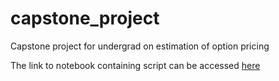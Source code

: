 # capstone_project
Capstone project for undergrad on estimation of option pricing

The link to notebook containing script can be accessed [here](https://colab.research.google.com/drive/1EI_Qampjx0usKSaSyOM1cI0LoLa-Zey-#scrollTo=qFwU-Q3joXyY)
